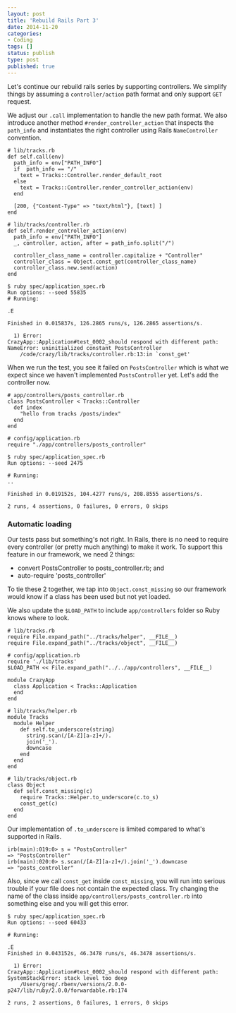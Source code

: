 ```yaml
---
layout: post
title: 'Rebuild Rails Part 3'
date: 2014-11-20
categories:
- Coding
tags: []
status: publish
type: post
published: true
---
```


Let's continue our rebuild rails series by supporting controllers. We simplify things
by assuming a `controller/action` path format and only support `GET` request.

We adjust our `.call` implementation to handle the new path format. We also introduce
another method `#render_controller_action` that inspects the `path_info`
and instantiates the right controller using Rails `NameController` convention.


    # lib/tracks.rb
    def self.call(env)
      path_info = env["PATH_INFO"]
      if  path_info == "/"
        text = Tracks::Controller.render_default_root
      else
        text = Tracks::Controller.render_controller_action(env)
      end

      [200, {"Content-Type" => "text/html"}, [text] ]
    end

    # lib/tracks/controller.rb
    def self.render_controller_action(env)
      path_info = env["PATH_INFO"]
      _, controller, action, after = path_info.split("/")

      controller_class_name = controller.capitalize + "Controller"
      controller_class = Object.const_get(controller_class_name)
      controller_class.new.send(action)
    end

    $ ruby spec/application_spec.rb
    Run options: --seed 55835
    # Running:

    .E

    Finished in 0.015837s, 126.2865 runs/s, 126.2865 assertions/s.

      1) Error:
    CrazyApp::Application#test_0002_should respond with different path:
    NameError: uninitialized constant PostsController
        /code/crazy/lib/tracks/controller.rb:13:in `const_get'

When we run the test, you see it failed on `PostsController` which is what
we expect since we haven't implemented `PostsController` yet. Let's add the
controller now.

    # app/controllers/posts_controller.rb
    class PostsController < Tracks::Controller
      def index
        "hello from tracks /posts/index"
      end
    end

    # config/application.rb
    require "./app/controllers/posts_controller"

    $ ruby spec/application_spec.rb
    Run options: --seed 2475

    # Running:
    ..

    Finished in 0.019152s, 104.4277 runs/s, 208.8555 assertions/s.

    2 runs, 4 assertions, 0 failures, 0 errors, 0 skips

### Automatic loading

Our tests pass but something's not right. In Rails, there is no need to require
every controller (or pretty much anything) to make it work. To support this feature in
our framework, we need 2 things:

* convert PostsController to posts_controller.rb; and
* auto-require 'posts_controller'

To tie these 2 together, we tap into `Object.const_missing` so our framework would
know if a class has been used but not yet loaded.

We also update the `$LOAD_PATH` to include `app/controllers` folder so Ruby knows
where to look.

    # lib/tracks.rb
    require File.expand_path("../tracks/helper", __FILE__)
    require File.expand_path("../tracks/object", __FILE__)

    # config/application.rb
    require './lib/tracks'
    $LOAD_PATH << File.expand_path("../../app/controllers", __FILE__)

    module CrazyApp
      class Application < Tracks::Application
      end
    end

    # lib/tracks/helper.rb
    module Tracks
      module Helper
        def self.to_underscore(string)
          string.scan(/[A-Z][a-z]+/).
          join('_').
          downcase
        end
      end
    end

    # lib/tracks/object.rb
    class Object
      def self.const_missing(c)
        require Tracks::Helper.to_underscore(c.to_s)
        const_get(c)
      end
    end

Our implementation of `.to_underscore` is limited compared to what's supported in Rails.

    irb(main):019:0> s = "PostsController"
    => "PostsController"
    irb(main):020:0> s.scan(/[A-Z][a-z]+/).join('_').downcase
    => "posts_controller"

Also, since we call `const_get` inside `const_missing`, you will run into serious
trouble if your file does not contain the expected class. Try changing the name of the
class inside `app/controllers/posts_controller.rb` into something else and you will get this
error.

    $ ruby spec/application_spec.rb
    Run options: --seed 60433

    # Running:

    .E
    Finished in 0.043152s, 46.3478 runs/s, 46.3478 assertions/s.

      1) Error:
    CrazyApp::Application#test_0002_should respond with different path:
    SystemStackError: stack level too deep
        /Users/greg/.rbenv/versions/2.0.0-p247/lib/ruby/2.0.0/forwardable.rb:174

    2 runs, 2 assertions, 0 failures, 1 errors, 0 skips
